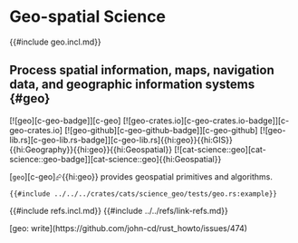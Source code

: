 # Geo-spatial Science

{{#include geo.incl.md}}

## Process spatial information, maps, navigation data, and geographic information systems {#geo}

[![geo][c-geo-badge]][c-geo] [![geo-crates.io][c-geo-crates.io-badge]][c-geo-crates.io] [![geo-github][c-geo-github-badge]][c-geo-github] [![geo-lib.rs][c-geo-lib.rs-badge]][c-geo-lib.rs]{{hi:geo}}{{hi:GIS}}{{hi:Geography}}{{hi:geo}}{{hi:Geospatial}} [![cat-science::geo][cat-science::geo-badge]][cat-science::geo]{{hi:Geospatial}}

[`geo`][c-geo]⮳{{hi:geo}} provides geospatial primitives and algorithms.

```rust,editable
{{#include ../../../crates/cats/science_geo/tests/geo.rs:example}}
```

{{#include refs.incl.md}}
{{#include ../../refs/link-refs.md}}

<div class="hidden">
[geo: write](https://github.com/john-cd/rust_howto/issues/474)
</div>
